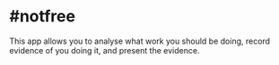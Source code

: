 # #notfree
This app allows you to analyse what work you should be doing, record evidence of you doing it, and present the evidence.
